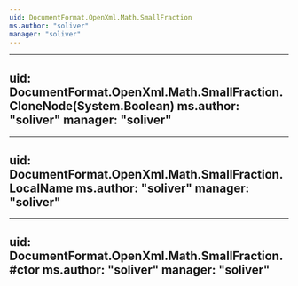 ```yaml
---
uid: DocumentFormat.OpenXml.Math.SmallFraction
ms.author: "soliver"
manager: "soliver"
---
```


---
uid: DocumentFormat.OpenXml.Math.SmallFraction.CloneNode(System.Boolean)
ms.author: "soliver"
manager: "soliver"
---

---
uid: DocumentFormat.OpenXml.Math.SmallFraction.LocalName
ms.author: "soliver"
manager: "soliver"
---

---
uid: DocumentFormat.OpenXml.Math.SmallFraction.#ctor
ms.author: "soliver"
manager: "soliver"
---
